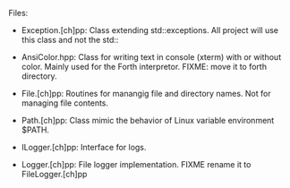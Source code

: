 Files:

* Exception.[ch]pp: Class extending std::exceptions. All project will use this class and not the std::

* AnsiColor.hpp: Class for writing text in console (xterm) with or without color. Mainly used for the Forth interpretor. FIXME: move it to forth directory.

* File.[ch]pp: Routines for manangig file and directory names. Not for managing file contents.

* Path.[ch]pp: Class mimic the behavior of Linux variable environment $PATH.

* ILogger.[ch]pp: Interface for logs.

* Logger.[ch]pp: File logger implementation. FIXME rename it to FileLogger.[ch]pp
